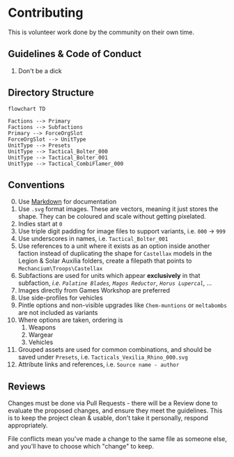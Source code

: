 
# Contributing

This is volunteer work done by the community on their own time.

## Guidelines & Code of Conduct

1. Don't be a dick

## Directory Structure

```mermaid
flowchart TD

Factions --> Primary
Factions --> Subfactions
Primary --> ForceOrgSlot
ForceOrgSlot --> UnitType
UnitType --> Presets
UnitType --> Tactical_Bolter_000
UnitType --> Tactical_Bolter_001
UnitType --> Tactical_CombiFlamer_000
```

## Conventions
0. Use [Markdown](https://www.markdownguide.org/basic-syntax/) for documentation
0. Use `.svg` format images. These are vectors, meaning it just stores the shape. They can be coloured and scale without getting pixelated.
0. Indies start at `0`
0. Use triple digit padding for image files to support variants, i.e. `000` -> `999`
0. Use underscores in names, i.e. `Tactical_Bolter_001`
0. Use references to a unit where it exists as an option inside another faction instead of duplicating the shape for `Castellax` models in the Legion & Solar Auxilia folders, create a filepath that points to `Mechancium\Troops\Castellax`
0. Subfactions are used for units which appear **exclusively** in that subfaction, _i.e. `Palatine Blades`, `Magos Reductor`, `Horus Lupercal`, ..._
0. Images directly from Games Workshop are preferred
0. Use side-profiles for vehicles
0. Pintle options and non-visible upgrades like `Chem-muntions` or `meltabombs` are not included as variants
0. Where options are taken, ordering is
    1. Weapons
    2. Wargear
    2. Vehicles
0. Grouped assets are used for common combinations, and should be saved under `Presets`, i.e. `Tacticals_Vexilia_Rhino_000.svg`
0. Attribute links and references, i.e. `Source name - author`

## Reviews

Changes must be done via Pull Requests - there will be a Review done to evaluate the proposed changes, and ensure they meet the guidelines. This is to keep the project clean & usable, don't take it personally, respond appropriately. 

File conflicts mean you've made a change to the same file as someone else, and you'll have to choose which "change" to keep.